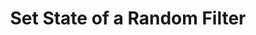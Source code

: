 ---
title: Set State of a Random Filter
description: Set the state of a random filter
parameters:
  - name: Connection
    import: obs-studio/connection
  - name: Scene
    import: obs-studio/scene
  - name: Source
    import: obs-studio/source
  - name: State
    import: obs-studio/filter-state
variables: []
csharpMethods:
  - ObsSetRandomFilterState
---
